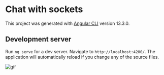 # Chat with sockets

This project was generated with [Angular CLI](https://github.com/angular/angular-cli) version 13.3.0.

## Development server

Run `ng serve` for a dev server. Navigate to `http://localhost:4200/`. The application will automatically reload if you change any of the source files.

![gif](https://giphy.com/embed/5tP9eZdS41DEX0Wh6Z)
